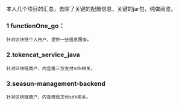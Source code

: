 本人几个项目的汇总，去除了关键的配置信息，关键的jar包，纯做阅览。

### 1  functionOne_go：
	针对区块链个人用户，提供一些信息服务。


### 2.tokencat_service_java
	
	针对区块链商户，内含第三方支付sdk相关。
	
### 3.seasun-management-backend
    	
    针对区块链商户，内含微信支付sdk相关。

